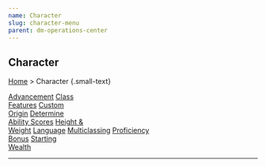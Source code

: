 ```yaml
---
name: Character
slug: character-menu
parent: dm-operations-center
---
```

## Character
[Home](dm-operations-center) > Character {.small-text}

<div class="menu-container">
    <a href="advancement">Advancement</a>
    <a href="class-features">Class<br/> Features</a>
    <a href="custom-origin">Custom<br/> Origin</a>
    <a href="determine-ability-scores">Determine<br/> Ability Scores</a>
    <a href="height-and-weight">Height &<br/> Weight</a>
    <a href="language">Language</a>
    <a href="multiclassing">Multiclassing</a>
    <a href="proficiency-bonus">Proficiency<br/> Bonus</a>
    <a href="starting-wealth">Starting<br/> Wealth</a>
    <a href="."></a>
    <a href="."></a>
    <a href="."></a>
    <a href="."></a>
    <a href="."></a>
    <a href="."></a>
</div>
<hr/>
